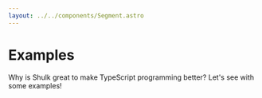 ```yaml
---
layout: ../../components/Segment.astro
---
```


# Examples

Why is Shulk great to make TypeScript programming better? Let's see with some examples!
